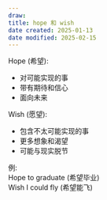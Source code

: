 ```yaml
---
draw:
title: hope 和 wish
date created: 2025-01-13
date modified: 2025-02-15
---
```


Hope (希望):

- 对可能实现的事
- 带有期待和信心
- 面向未来

Wish (愿望):

- 包含不太可能实现的事
- 更多想象和渴望
- 可能与现实脱节

例:  
Hope to graduate (希望毕业)  
Wish I could fly (希望能飞)
